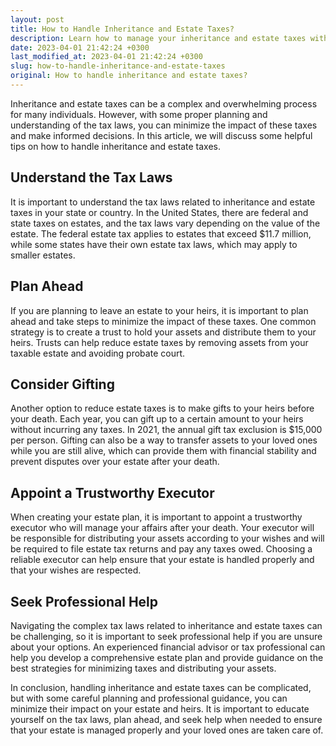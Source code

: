 ```yaml
---
layout: post
title: How to Handle Inheritance and Estate Taxes?
description: Learn how to manage your inheritance and estate taxes with these helpful tips and advice.
date: 2023-04-01 21:42:24 +0300
last_modified_at: 2023-04-01 21:42:24 +0300
slug: how-to-handle-inheritance-and-estate-taxes
original: How to handle inheritance and estate taxes?
---
```

Inheritance and estate taxes can be a complex and overwhelming process for many individuals. However, with some proper planning and understanding of the tax laws, you can minimize the impact of these taxes and make informed decisions. In this article, we will discuss some helpful tips on how to handle inheritance and estate taxes.

## Understand the Tax Laws

It is important to understand the tax laws related to inheritance and estate taxes in your state or country. In the United States, there are federal and state taxes on estates, and the tax laws vary depending on the value of the estate. The federal estate tax applies to estates that exceed $11.7 million, while some states have their own estate tax laws, which may apply to smaller estates.

## Plan Ahead

If you are planning to leave an estate to your heirs, it is important to plan ahead and take steps to minimize the impact of these taxes. One common strategy is to create a trust to hold your assets and distribute them to your heirs. Trusts can help reduce estate taxes by removing assets from your taxable estate and avoiding probate court.

## Consider Gifting

Another option to reduce estate taxes is to make gifts to your heirs before your death. Each year, you can gift up to a certain amount to your heirs without incurring any taxes. In 2021, the annual gift tax exclusion is $15,000 per person. Gifting can also be a way to transfer assets to your loved ones while you are still alive, which can provide them with financial stability and prevent disputes over your estate after your death.

## Appoint a Trustworthy Executor

When creating your estate plan, it is important to appoint a trustworthy executor who will manage your affairs after your death. Your executor will be responsible for distributing your assets according to your wishes and will be required to file estate tax returns and pay any taxes owed. Choosing a reliable executor can help ensure that your estate is handled properly and that your wishes are respected.

## Seek Professional Help

Navigating the complex tax laws related to inheritance and estate taxes can be challenging, so it is important to seek professional help if you are unsure about your options. An experienced financial advisor or tax professional can help you develop a comprehensive estate plan and provide guidance on the best strategies for minimizing taxes and distributing your assets.

In conclusion, handling inheritance and estate taxes can be complicated, but with some careful planning and professional guidance, you can minimize their impact on your estate and heirs. It is important to educate yourself on the tax laws, plan ahead, and seek help when needed to ensure that your estate is managed properly and your loved ones are taken care of.